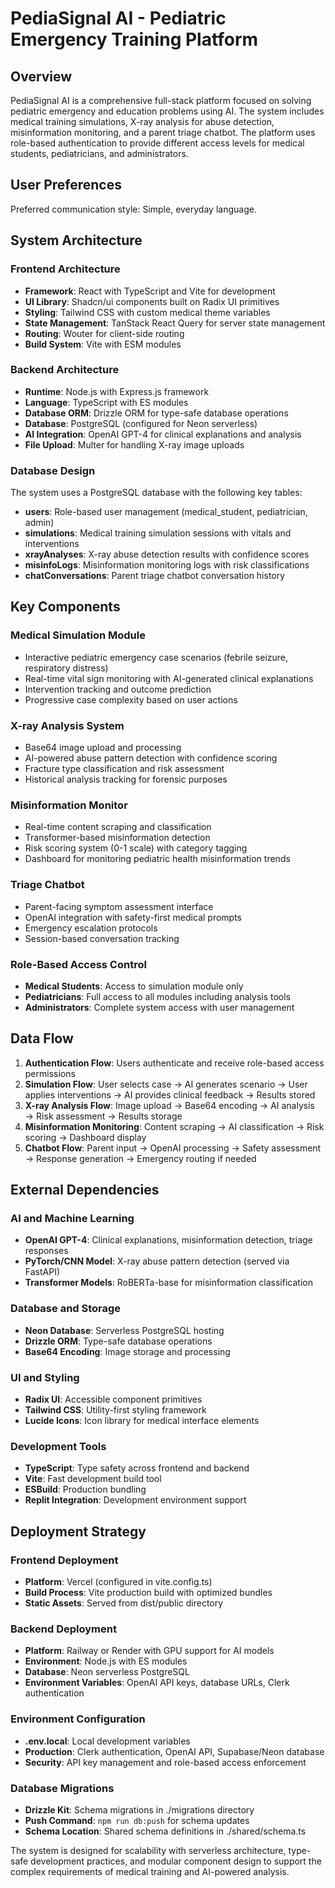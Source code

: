 # PediaSignal AI - Pediatric Emergency Training Platform

## Overview

PediaSignal AI is a comprehensive full-stack platform focused on solving pediatric emergency and education problems using AI. The system includes medical training simulations, X-ray analysis for abuse detection, misinformation monitoring, and a parent triage chatbot. The platform uses role-based authentication to provide different access levels for medical students, pediatricians, and administrators.

## User Preferences

Preferred communication style: Simple, everyday language.

## System Architecture

### Frontend Architecture
- **Framework**: React with TypeScript and Vite for development
- **UI Library**: Shadcn/ui components built on Radix UI primitives
- **Styling**: Tailwind CSS with custom medical theme variables
- **State Management**: TanStack React Query for server state management
- **Routing**: Wouter for client-side routing
- **Build System**: Vite with ESM modules

### Backend Architecture
- **Runtime**: Node.js with Express.js framework
- **Language**: TypeScript with ES modules
- **Database ORM**: Drizzle ORM for type-safe database operations
- **Database**: PostgreSQL (configured for Neon serverless)
- **AI Integration**: OpenAI GPT-4 for clinical explanations and analysis
- **File Upload**: Multer for handling X-ray image uploads

### Database Design
The system uses a PostgreSQL database with the following key tables:
- **users**: Role-based user management (medical_student, pediatrician, admin)
- **simulations**: Medical training simulation sessions with vitals and interventions
- **xrayAnalyses**: X-ray abuse detection results with confidence scores
- **misinfoLogs**: Misinformation monitoring logs with risk classifications
- **chatConversations**: Parent triage chatbot conversation history

## Key Components

### Medical Simulation Module
- Interactive pediatric emergency case scenarios (febrile seizure, respiratory distress)
- Real-time vital sign monitoring with AI-generated clinical explanations
- Intervention tracking and outcome prediction
- Progressive case complexity based on user actions

### X-ray Analysis System
- Base64 image upload and processing
- AI-powered abuse pattern detection with confidence scoring
- Fracture type classification and risk assessment
- Historical analysis tracking for forensic purposes

### Misinformation Monitor
- Real-time content scraping and classification
- Transformer-based misinformation detection
- Risk scoring system (0-1 scale) with category tagging
- Dashboard for monitoring pediatric health misinformation trends

### Triage Chatbot
- Parent-facing symptom assessment interface
- OpenAI integration with safety-first medical prompts
- Emergency escalation protocols
- Session-based conversation tracking

### Role-Based Access Control
- **Medical Students**: Access to simulation module only
- **Pediatricians**: Full access to all modules including analysis tools
- **Administrators**: Complete system access with user management

## Data Flow

1. **Authentication Flow**: Users authenticate and receive role-based access permissions
2. **Simulation Flow**: User selects case → AI generates scenario → User applies interventions → AI provides clinical feedback → Results stored
3. **X-ray Analysis Flow**: Image upload → Base64 encoding → AI analysis → Risk assessment → Results storage
4. **Misinformation Monitoring**: Content scraping → AI classification → Risk scoring → Dashboard display
5. **Chatbot Flow**: Parent input → OpenAI processing → Safety assessment → Response generation → Emergency routing if needed

## External Dependencies

### AI and Machine Learning
- **OpenAI GPT-4**: Clinical explanations, misinformation detection, triage responses
- **PyTorch/CNN Model**: X-ray abuse pattern detection (served via FastAPI)
- **Transformer Models**: RoBERTa-base for misinformation classification

### Database and Storage
- **Neon Database**: Serverless PostgreSQL hosting
- **Drizzle ORM**: Type-safe database operations
- **Base64 Encoding**: Image storage and processing

### UI and Styling
- **Radix UI**: Accessible component primitives
- **Tailwind CSS**: Utility-first styling framework
- **Lucide Icons**: Icon library for medical interface elements

### Development Tools
- **TypeScript**: Type safety across frontend and backend
- **Vite**: Fast development build tool
- **ESBuild**: Production bundling
- **Replit Integration**: Development environment support

## Deployment Strategy

### Frontend Deployment
- **Platform**: Vercel (configured in vite.config.ts)
- **Build Process**: Vite production build with optimized bundles
- **Static Assets**: Served from dist/public directory

### Backend Deployment
- **Platform**: Railway or Render with GPU support for AI models
- **Environment**: Node.js with ES modules
- **Database**: Neon serverless PostgreSQL
- **Environment Variables**: OpenAI API keys, database URLs, Clerk authentication

### Environment Configuration
- **.env.local**: Local development variables
- **Production**: Clerk authentication, OpenAI API, Supabase/Neon database
- **Security**: API key management and role-based access enforcement

### Database Migrations
- **Drizzle Kit**: Schema migrations in ./migrations directory
- **Push Command**: `npm run db:push` for schema updates
- **Schema Location**: Shared schema definitions in ./shared/schema.ts

The system is designed for scalability with serverless architecture, type-safe development practices, and modular component design to support the complex requirements of medical training and AI-powered analysis.